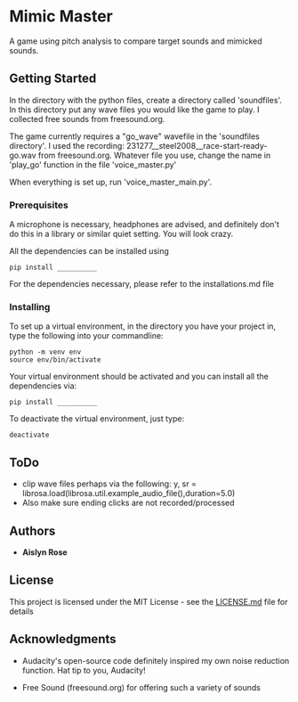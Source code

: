  
# Mimic Master

A game using pitch analysis to compare target sounds and mimicked sounds.

## Getting Started

In the directory with the python files, create a directory called 'soundfiles'. In this directory put any wave files you would like the game to play. I collected free sounds from freesound.org.

The game currently requires a "go_wave" wavefile in the 'soundfiles directory'. I used the recording: 
231277__steel2008__race-start-ready-go.wav
from freesound.org. Whatever file you use, change the name in 'play_go' function in the file 'voice_master.py'

When everything is set up, run 'voice_master_main.py'.

### Prerequisites

A microphone is necessary, headphones are advised, and definitely don't do this in a library or similar quiet setting. You will look crazy.

All the dependencies can be installed using

```
pip install __________
```
For the dependencies necessary, please refer to the installations.md file

### Installing

To set up a virtual environment, in the directory you have your project in, type the following into your commandline:
```
python -m venv env
source env/bin/activate
```
Your virtual environment should be activated and you can install all the dependencies via:
```
pip install __________
```
To deactivate the virtual environment, just type:
```
deactivate
```

## ToDo
* clip wave files perhaps via the following:
y, sr = librosa.load(librosa.util.example_audio_file(),duration=5.0)
* Also make sure ending clicks are not recorded/processed

## Authors

* **Aislyn Rose**

## License

This project is licensed under the MIT License - see the [LICENSE.md](LICENSE.md) file for details

## Acknowledgments

* Audacity's open-source code definitely inspired my own noise reduction function. Hat tip to you, Audacity!

* Free Sound (freesound.org) for offering such a variety of sounds
